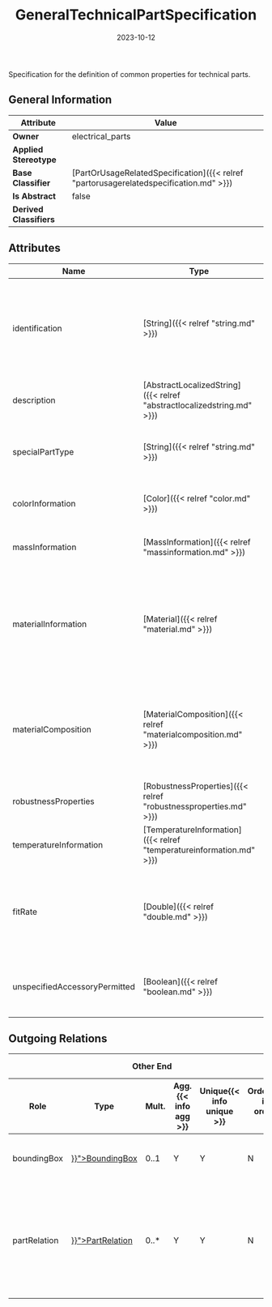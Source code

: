 ﻿---
title: GeneralTechnicalPartSpecification
toc: false
type: specs
date: "2023-10-12"
draft: false
specification: VEC
version: 2.1.0
documentType: "Recommendation"
elementType: Class
classes:
  - GeneralTechnicalPartSpecification
menu_name: vec-2.1.0
---
<p>Specification for the definition of common properties for technical parts.  </p>

## General Information

| Attribute               | Value |
|-------------------------|-------|
| **Owner**               | electrical_parts |
| **Applied Stereotype**  |   |
| **Base Classifier**     | [PartOrUsageRelatedSpecification]({{< relref "partorusagerelatedspecification.md" >}})<br/>  |
| **Is Abstract**         | false |
| **Derived Classifiers** |   |

## Attributes
|  Name  |  Type  |  Mult.  |  Description  |  Owning Classifier  |
|--------|--------|---------|---------------|--------------|
|identification| [String]({{< relref "string.md" >}}) | 1 | <p> Specifies a unique identification of the specification. The identification is guaranteed to be unique within the document containing the specification. For all VEC-documents a Specification-instance can be trusted to be identical if the DocumentVersion-instance is the same (see DocumentVersion) and the identification of the Specification is the same.      </p> | [Specification]({{< relref "specification.md" >}}) |
|description| [AbstractLocalizedString]({{< relref "abstractlocalizedstring.md" >}}) | 0..* | <p> Specifies additional, human readable information about the specification.      </p> | [Specification]({{< relref "specification.md" >}}) |
|specialPartType| [String]({{< relref "string.md" >}}) | 0..1 | <p>The specialPartType allows the specification of subclassifications for a PartOrUsageRelatedSpecification (e.g. different types of connector housings).  </p> | [PartOrUsageRelatedSpecification]({{< relref "partorusagerelatedspecification.md" >}}) |
|colorInformation| [Color]({{< relref "color.md" >}}) | 0..* | <p> Specifies the color of the part.      </p> | [GeneralTechnicalPartSpecification]({{< relref "generaltechnicalpartspecification.md" >}}) |
|massInformation| [MassInformation]({{< relref "massinformation.md" >}}) | 0..* | <p> Specifies the overall mass of the part per Unit of quantity (e.g. g/piece or g/meter...)      </p> | [GeneralTechnicalPartSpecification]({{< relref "generaltechnicalpartspecification.md" >}}) |
|materialInformation| [Material]({{< relref "material.md" >}}) | 0..* | <p> Specifies the material of a part with the syntax and nomenclature of a arbitrary reference system. Multiple <i>Material</i> entries in this attribute are only allowed to express the same value in the different reference systems.  For parts that are composed of different materials, e.g. wiring harness modules, these materials and their weight proportions can be defined via the <i>MaterialComposition</i>.      </p> | [GeneralTechnicalPartSpecification]({{< relref "generaltechnicalpartspecification.md" >}}) |
|materialComposition| [MaterialComposition]({{< relref "materialcomposition.md" >}}) | 0..* | <p> Parts and components are often composed from a material-mix. The <i>MaterialComposition </i>allows the definition of the various <i>Material</i>s in a part and their mass. For example, the proportion of copper or other precious metals in a component. It is permissible to list only individual relevant components. A complete listing of all components is not required.       </p> | [GeneralTechnicalPartSpecification]({{< relref "generaltechnicalpartspecification.md" >}}) |
|robustnessProperties| [RobustnessProperties]({{< relref "robustnessproperties.md" >}}) | 0..* | <p>Specifies the robustness of a part.  </p> | [GeneralTechnicalPartSpecification]({{< relref "generaltechnicalpartspecification.md" >}}) |
|temperatureInformation| [TemperatureInformation]({{< relref "temperatureinformation.md" >}}) | 0..* | <p>Specifies valid temperatures for a part.  </p> | [GeneralTechnicalPartSpecification]({{< relref "generaltechnicalpartspecification.md" >}}) |
|fitRate| [Double]({{< relref "double.md" >}}) | 0..1 | <p> The Failures In Time (FIT) rate of a device is the number of failures that can be expected in one billion (109) device-hours of operation.[14]&#160;(E.g. 1000 devices for 1 million hours, or 1 million devices for 1000 hours each, or some other combination.) (see <a href="https://en.wikipedia.org/wiki/Failure_rate#Units">https://en.wikipedia.org/wiki/Failure_rate#Units</a>)      </p> | [GeneralTechnicalPartSpecification]({{< relref "generaltechnicalpartspecification.md" >}}) |
|unspecifiedAccessoryPermitted| [Boolean]({{< relref "boolean.md" >}}) | 0..1 | <p> Defines whether accessories which are not explicitly defined by a <i>PartRelation</i> may be used with instances of this part. If this attribute is not specified the default value is <i>true.</i>      </p> | [GeneralTechnicalPartSpecification]({{< relref "generaltechnicalpartspecification.md" >}}) |

## Outgoing Relations
<table>
    <thead>
        <tr>
           <th colspan="6">Other End</th>
           <th colspan="1">This End</th>
           <th colspan="1">General</th>
        </tr>
        <tr>
           <th>Role</th>
           <th>Type</th>
           <th>Mult.</th>
           <th>Agg.{{< info agg >}}</th>
           <th>Unique{{< info unique >}}</th>
           <th>Ordered{{< info ordered >}}</th>
           <th>Mult.</th>
           <th>Description</th>
        </tr>
    <thead>
    <tbody>
    <tr>
        <td>boundingBox</td>
        <td><a href="{{< relref "boundingbox.md" >}}">BoundingBox</a></td>
        <td>0..1</td>
        <td>Y</td>
        <td>Y</td>
        <td>N</td>
        <td></td>
        <td><p> Defines the bounding box of the part.      </p></td>
    </tr>
    <tr>
        <td>partRelation</td>
        <td><a href="{{< relref "partrelation.md" >}}">PartRelation</a></td>
        <td>0..*</td>
        <td>Y</td>
        <td>Y</td>
        <td>N</td>
        <td>1</td>
        <td>Specifies possible relations (accessories) of the specified part with other PartVersion (e.g. caps, clips).</td>
    </tr>
    </tbody>
</table>




